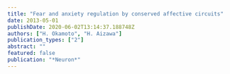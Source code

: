 ```yaml
---
title: "Fear and anxiety regulation by conserved affective circuits"
date: 2013-05-01
publishDate: 2020-06-02T13:14:37.188748Z
authors: ["H. Okamoto", "H. Aizawa"]
publication_types: ["2"]
abstract: ""
featured: false
publication: "*Neuron*"
---
```


